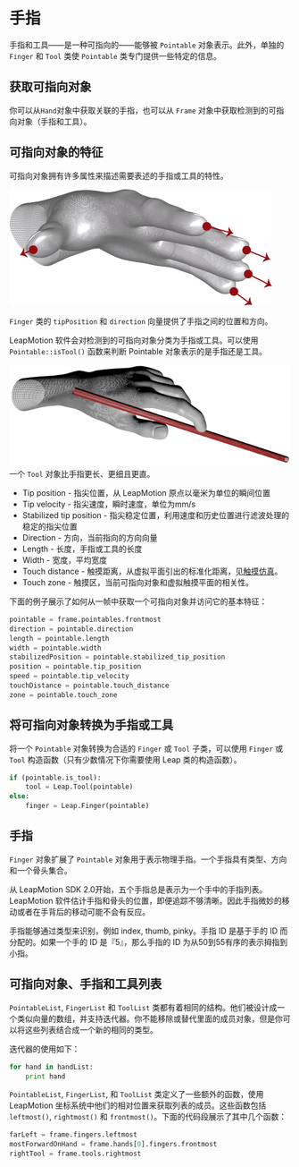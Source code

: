 # 手指

手指和工具——是一种可指向的——能够被 `Pointable` 对象表示。此外，单独的 `Finger` 和 `Tool` 类使 `Pointable` 类专门提供一些特定的信息。

## 获取可指向对象
你可以从`Hand`对象中获取关联的手指，也可以从 `Frame` 对象中获取检测到的可指向对象（手指和工具）。

## 可指向对象的特征

可指向对象拥有许多属性来描述需要表述的手指或工具的特性。

![](../images/Leap_Finger_Model.png)

`Finger` 类的 `tipPosition` 和 `direction` 向量提供了手指之间的位置和方向。

LeapMotion 软件会对检测到的可指向对象分类为手指或工具。可以使用 `Pointable::isTool()` 函数来判断 Pointable 对象表示的是手指还是工具。

![](../images/Leap_Tool.png)
一个 `Tool` 对象比手指更长、更细且更直。

* Tip position - 指尖位置，从 LeapMotion 原点以毫米为单位的瞬间位置
* Tip velocity -  指尖速度，瞬时速度，单位为mm/s
* Stabilized tip position - 指尖稳定位置，利用速度和历史位置进行滤波处理的稳定的指尖位置
* Direction - 方向，当前指向的方向向量
* Length - 长度，手指或工具的长度
* Width - 宽度，平均宽度 
* Touch distance - 触摸距离，从虚拟平面引出的标准化距离，见[触摸仿真](../devguide/Leap_Touch_Emulation.md)。
* Touch zone - 触摸区，当前可指向对象和虚拟触摸平面的相关性。

下面的例子展示了如何从一帧中获取一个可指向对象并访问它的基本特征：

```python
pointable = frame.pointables.frontmost
direction = pointable.direction
length = pointable.length
width = pointable.width
stabilizedPosition = pointable.stabilized_tip_position
position = pointable.tip_position
speed = pointable.tip_velocity
touchDistance = pointable.touch_distance
zone = pointable.touch_zone
```

## 将可指向对象转换为手指或工具

将一个 `Pointable` 对象转换为合适的 `Finger` 或 `Tool` 子类，可以使用 `Finger` 或 `Tool` 构造函数（只有少数情况下你需要使用 Leap 类的构造函数）。

```python
if (pointable.is_tool):
    tool = Leap.Tool(pointable)
else:
    finger = Leap.Finger(pointable)
```

## 手指

`Finger` 对象扩展了 `Pointable` 对象用于表示物理手指。一个手指具有类型、方向和一个骨头集合。

从 LeapMotion SDK 2.0开始，五个手指总是表示为一个手中的手指列表。LeapMotion 软件估计手指和骨头的位置，即便追踪不够清晰。因此手指微妙的移动或者在手背后的移动可能不会有反应。

手指能够通过类型来识别，例如 index, thumb, pinky。手指 ID 是基于手的 ID 而分配的。如果一个手的 ID 是『5』，那么手指的 ID 为从50到55有序的表示拇指到小指。

## 可指向对象、手指和工具列表

`PointableList`, `FingerList` 和 `ToolList` 类都有着相同的结构。他们被设计成一个类似向量的数组，并支持迭代器。你不能移除或替代里面的成员对象，但是你可以将这些列表结合成一个新的相同的类型。

迭代器的使用如下：

```python
for hand in handList:
    print hand
```

`PointableList`, `FingerList`, 和 `ToolList` 类定义了一些额外的函数，使用 LeapMotion 坐标系统中他们的相对位置来获取列表的成员。这些函数包括 `leftmost()`, `rightmost()` 和 `frontmost()`。下面的代码段展示了其中几个函数：

```python
farLeft = frame.fingers.leftmost
mostForwardOnHand = frame.hands[0].fingers.frontmost
rightTool = frame.tools.rightmost
```

